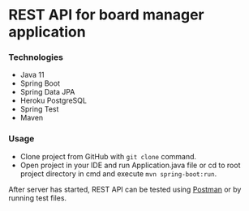 # REST API for board manager application
### Technologies
- Java 11
- Spring Boot
- Spring Data JPA
- Heroku PostgreSQL
- Spring Test
- Maven

### Usage
- Clone project from GitHub with `git clone` command.
- Open project in your IDE and run Application.java file or cd to root project directory in cmd and execute `mvn spring-boot:run`.

After server has started, REST API can be tested using [Postman](https://www.postman.com/) or by running test files.
